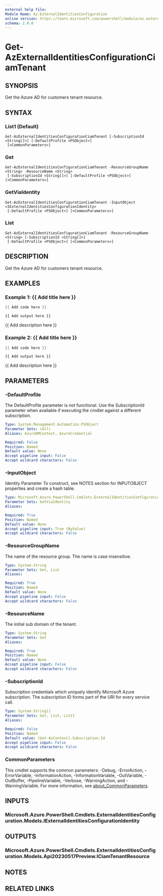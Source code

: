 ```yaml
---
external help file:
Module Name: Az.ExternalIdentitiesConfiguration
online version: https://learn.microsoft.com/powershell/module/az.externalidentitiesconfiguration/get-azexternalidentitiesconfigurationciamtenant
schema: 2.0.0
---
```


# Get-AzExternalIdentitiesConfigurationCiamTenant

## SYNOPSIS
Get the Azure AD for customers tenant resource.

## SYNTAX

### List1 (Default)
```
Get-AzExternalIdentitiesConfigurationCiamTenant [-SubscriptionId <String[]>] [-DefaultProfile <PSObject>]
 [<CommonParameters>]
```

### Get
```
Get-AzExternalIdentitiesConfigurationCiamTenant -ResourceGroupName <String> -ResourceName <String>
 [-SubscriptionId <String[]>] [-DefaultProfile <PSObject>] [<CommonParameters>]
```

### GetViaIdentity
```
Get-AzExternalIdentitiesConfigurationCiamTenant -InputObject <IExternalIdentitiesConfigurationIdentity>
 [-DefaultProfile <PSObject>] [<CommonParameters>]
```

### List
```
Get-AzExternalIdentitiesConfigurationCiamTenant -ResourceGroupName <String> [-SubscriptionId <String[]>]
 [-DefaultProfile <PSObject>] [<CommonParameters>]
```

## DESCRIPTION
Get the Azure AD for customers tenant resource.

## EXAMPLES

### Example 1: {{ Add title here }}
```powershell
{{ Add code here }}
```

```output
{{ Add output here }}
```

{{ Add description here }}

### Example 2: {{ Add title here }}
```powershell
{{ Add code here }}
```

```output
{{ Add output here }}
```

{{ Add description here }}

## PARAMETERS

### -DefaultProfile
The DefaultProfile parameter is not functional.
Use the SubscriptionId parameter when available if executing the cmdlet against a different subscription.

```yaml
Type: System.Management.Automation.PSObject
Parameter Sets: (All)
Aliases: AzureRMContext, AzureCredential

Required: False
Position: Named
Default value: None
Accept pipeline input: False
Accept wildcard characters: False
```

### -InputObject
Identity Parameter
To construct, see NOTES section for INPUTOBJECT properties and create a hash table.

```yaml
Type: Microsoft.Azure.PowerShell.Cmdlets.ExternalIdentitiesConfiguration.Models.IExternalIdentitiesConfigurationIdentity
Parameter Sets: GetViaIdentity
Aliases:

Required: True
Position: Named
Default value: None
Accept pipeline input: True (ByValue)
Accept wildcard characters: False
```

### -ResourceGroupName
The name of the resource group.
The name is case insensitive.

```yaml
Type: System.String
Parameter Sets: Get, List
Aliases:

Required: True
Position: Named
Default value: None
Accept pipeline input: False
Accept wildcard characters: False
```

### -ResourceName
The initial sub domain of the tenant.

```yaml
Type: System.String
Parameter Sets: Get
Aliases:

Required: True
Position: Named
Default value: None
Accept pipeline input: False
Accept wildcard characters: False
```

### -SubscriptionId
Subscription credentials which uniquely identify Microsoft Azure subscription.
The subscription ID forms part of the URI for every service call.

```yaml
Type: System.String[]
Parameter Sets: Get, List, List1
Aliases:

Required: False
Position: Named
Default value: (Get-AzContext).Subscription.Id
Accept pipeline input: False
Accept wildcard characters: False
```

### CommonParameters
This cmdlet supports the common parameters: -Debug, -ErrorAction, -ErrorVariable, -InformationAction, -InformationVariable, -OutVariable, -OutBuffer, -PipelineVariable, -Verbose, -WarningAction, and -WarningVariable. For more information, see [about_CommonParameters](http://go.microsoft.com/fwlink/?LinkID=113216).

## INPUTS

### Microsoft.Azure.PowerShell.Cmdlets.ExternalIdentitiesConfiguration.Models.IExternalIdentitiesConfigurationIdentity

## OUTPUTS

### Microsoft.Azure.PowerShell.Cmdlets.ExternalIdentitiesConfiguration.Models.Api20230517Preview.ICiamTenantResource

## NOTES

## RELATED LINKS

